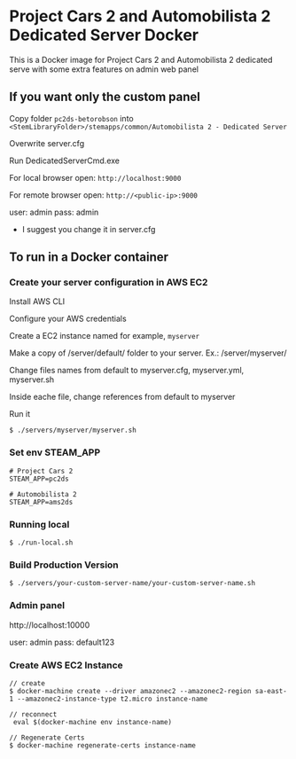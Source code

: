 # Project Cars 2 and Automobilista 2 Dedicated Server Docker

This is a Docker image for Project Cars 2 and Automobilista 2 dedicated serve with some extra features on admin web panel

## If you want only the custom panel

Copy folder `pc2ds-betorobson` into `<StemLibraryFolder>/stemapps/common/Automobilista 2 - Dedicated Server`

Overwrite server.cfg

Run DedicatedServerCmd.exe

For local browser open: `http://localhost:9000`

For remote browser open: `http://<public-ip>:9000`

user: admin
pass: admin
 * I suggest you change it in server.cfg

## To run in a Docker container

### Create your server configuration in AWS EC2

Install AWS CLI

Configure your AWS credentials

Create a EC2 instance named for example, `myserver`

Make a copy of /server/default/ folder to your server. Ex.: /server/myserver/

Change files names from default to myserver.cfg, myserver.yml, myserver.sh

Inside eache file, change references from default to myserver

Run it
```
$ ./servers/myserver/myserver.sh
```

### Set env STEAM_APP
```
# Project Cars 2
STEAM_APP=pc2ds

# Automobilista 2
STEAM_APP=ams2ds
```

### Running local
```
$ ./run-local.sh
```

### Build Production Version
```
$ ./servers/your-custom-server-name/your-custom-server-name.sh
```

### Admin panel
http://localhost:10000

user: admin
pass: default123

### Create AWS EC2 Instance
```
// create
$ docker-machine create --driver amazonec2 --amazonec2-region sa-east-1 --amazonec2-instance-type t2.micro instance-name

// reconnect
 eval $(docker-machine env instance-name)

// Regenerate Certs
$ docker-machine regenerate-certs instance-name

```
